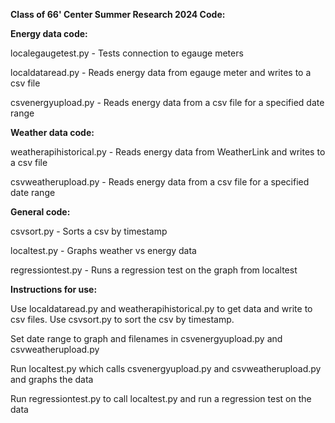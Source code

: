 **Class of 66' Center Summer Research 2024 Code:**

**Energy data code:**

localegaugetest.py - Tests connection to egauge meters

localdataread.py - Reads energy data from egauge meter and writes to a csv file

csvenergyupload.py - Reads energy data from a csv file for a specified date range


**Weather data code:**

weatherapihistorical.py - Reads energy data from WeatherLink and writes to a csv file

csvweatherupload.py - Reads energy data from a csv file for a specified date range


**General code:**

csvsort.py - Sorts a csv by timestamp

localtest.py - Graphs weather vs energy data

regressiontest.py - Runs a regression test on the graph from localtest 



**Instructions for use:**

Use localdataread.py and weatherapihistorical.py to get data and write to csv files. Use csvsort.py to sort the csv by timestamp.

Set date range to graph and filenames in csvenergyupload.py and csvweatherupload.py

Run localtest.py which calls csvenergyupload.py and csvweatherupload.py and graphs the data

Run regressiontest.py to call localtest.py and run a regression test on the data
